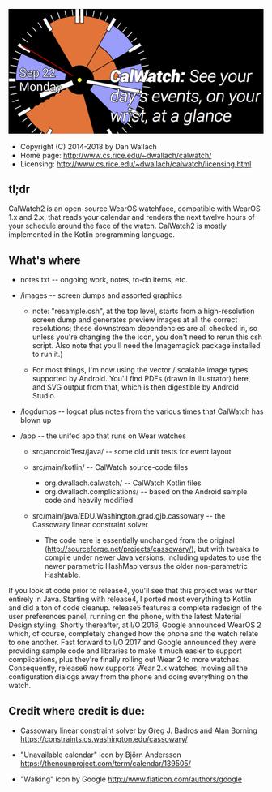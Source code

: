 ![CalWatch2](images/feature-graphic-sm.png)

* Copyright (C) 2014-2018 by Dan Wallach
* Home page: http://www.cs.rice.edu/~dwallach/calwatch/
* Licensing: http://www.cs.rice.edu/~dwallach/calwatch/licensing.html

## tl;dr

CalWatch2 is an open-source WearOS watchface, compatible with WearOS 1.x and 2.x, that reads your calendar
and renders the next twelve hours of your schedule around the face of the watch. CalWatch2
is mostly implemented in the Kotlin programming language.

## What's where

* notes.txt -- ongoing work, notes, to-do items, etc.

* /images -- screen dumps and assorted graphics

    * note: "resample.csh", at the top level, starts from a
      high-resolution screen dump and generates preview images at all
      the correct resolutions; these downstream dependencies are all
      checked in, so unless you're changing the the icon, you don't
      need to rerun this csh script. Also note that you'll need the
      Imagemagick package installed to run it.)

    * For most things, I'm now using the vector / scalable image types
      supported by Android. You'll find PDFs (drawn in Illustrator) here,
      and SVG output from that, which is then digestible by Android Studio.

* /logdumps -- logcat plus notes from the various times that CalWatch has blown up

* /app -- the unifed app that runs on Wear watches
    * src/androidTest/java/ -- some old unit tests for event layout
    * src/main/kotlin/ -- CalWatch source-code files
        * org.dwallach.calwatch/ -- CalWatch Kotlin files
        * org.dwallach.complications/ -- based on the Android sample code and heavily modified

    * src/main/java/EDU.Washington.grad.gjb.cassowary -- the Cassowary linear constraint solver
        * The code here is essentially unchanged from the original
          (http://sourceforge.net/projects/cassowary/), but with
          tweaks to compile under newer Java versions, including
          updates to use the newer parametric HashMap versus the
          older non-parametric Hashtable.

If you look at code prior to release4, you'll see that this project was written entirely in Java.
Starting with release4, I ported most everything to Kotlin and did a ton of code cleanup. release5
features a complete redesign of the user preferences panel, running on the phone, with the latest Material
Design styling. Shortly thereafter, at I/O 2016, Google announced WearOS 2 which, of course,
completely changed how the phone and the watch relate to one another. Fast forward to I/O 2017 and
Google announced they were providing sample code and libraries to make it much easier to support
complications, plus they're finally rolling out Wear 2 to more watches. Consequently, release6
now supports Wear 2.x watches, moving all the configuration dialogs away from the phone and doing
everything on the watch.

## Credit where credit is due:

* Cassowary linear constraint solver by Greg J. Badros and Alan Borning
  https://constraints.cs.washington.edu/cassowary/

* "Unavailable calendar" icon by Björn Andersson
  https://thenounproject.com/term/calendar/139505/

* "Walking" icon by Google
  http://www.flaticon.com/authors/google
